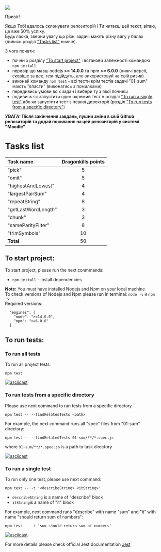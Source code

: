 [![](https://github.com/Eleks-front-camp/front-camp-2021/actions/workflows/tests.yml/badge.svg)](https://github.com/Eleks-front-camp/front-camp-2021/actions)

Привіт!  

Якщо Тобі вдалось склонувати репозиторій і Ти читаєш цей текст, вітаю, це вже 50% успіху.  
Будь ласка, зверни увагу що різні задачі мають різну вагу у балах (дивись розділ ["Tasks list"](#tasks-list) нижче).

З чого почати:

* почни з розділу ["To start project"](#to-start-project) і встанови залежності командою `npm install`
* перевір що маєш nodejs **>= 14.0.0** та npm **>= 6.0.0** (нижчі версії, скоріше за все, теж підійдуть, але використовуй на свій ризик)
* виконай команду `npm test` - всі тести крім тестів задачі "01-sum" мають "впасти" (виконатись з помилками)
* передивись умови всіх задач і вибери ту з якої почнеш
* подивись як запустити один окремий тест в розділі ["To run a single test"](#to-run-a-single-test) або як запустити тест з певної директорії (розділ ["To run tests from a specific directory"](#to-run-tests-from-a-specific-directory))

**УВАГА: Після закінчення завдань, пушни зміни в свій Github репозиторій та додай посилання на цей репозиторій
у системі "Moodle"**

# Tasks list

| **Task name**       | **Dragonkills points** | 
|:---                 |:---:                   |
| "pick"              | 5                      |
| "omit"              | 5                      |
| "highestAndLowest"  | 4                      |
| "largestPairSum"    | 4                      |
| "repeatString"      | 8                      |
| "getLastWordLength" | 3                      |
| "chunk"             | 3                      |
| "sameParityFilter"  | 8                      |
| "trimSymbols"       | 10                     |
| **Total**           | 50                   |

## To start project:

To start project, please run the next conmmands:

* `npm install` - install dependencies

**Note:** You must have installed Nodejs and Npm on your local machine  
To check versions of Nodejs and Npm please run in terminal: `node -v` и `npm -v`  
Required versions:
```
  "engines": {
    "node": ">=14.0.0",
    "npm": ">=6.0.0"
  }
```

## To run tests:

### To run all tests

To run all project tests:

`npm test`

[![asciicast](https://asciinema.org/a/eQoQWJZxby1D70oyH3Isb81AS.svg)](https://asciinema.org/a/eQoQWJZxby1D70oyH3Isb81AS)

### To run tests from a specific directory

Please use next command to run tests from a specific directory

`npm test -- --findRelatedTests <path>`

For example, the next command runs all "spec" files from "01-sum" directory:

`npm test -- --findRelatedTests 01-sum/**/*.spec.js`

where `01-sum/**/*.spec.js` is a path to task directory 

[![asciicast](https://asciinema.org/a/a7B58jAY26BfdOyvalZAKeyi2.svg)](https://asciinema.org/a/a7B58jAY26BfdOyvalZAKeyi2)

### To run a single test

To run only one test, please use next command:

`npm test -- -t '<describeString> <itString>'`

* `describeString` is a name of "describe" block
* `itString`is a name of "it" block

For example, next command runs "describe" with name "sum" and "it" with name "should return sum of numbers":

`npm test -- -t 'sum should return sum of numbers'`

[![asciicast](https://asciinema.org/a/MpbJdYjjmL3SzVkIHDT2CB7Vw.svg)](https://asciinema.org/a/MpbJdYjjmL3SzVkIHDT2CB7Vw)

For more details please check official Jest documentation [Jest](https://jestjs.io/docs/en/cli.html#--testnamepatternregex)
